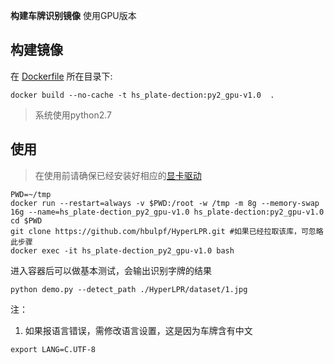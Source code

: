 ﻿**构建车牌识别镜像** 使用GPU版本

## 构建镜像
在 [Dockerfile](./Dockerfile) 所在目录下:  
```
docker build --no-cache -t hs_plate-dection:py2_gpu-v1.0  .
```
> 系统使用python2.7

## 使用
> 在使用前请确保已经安装好相应的[显卡驱动](https://github.com/NVIDIA/nvidia-docker/wiki/Installation-(version-2.0)#prerequisites)
```
PWD=~/tmp
docker run --restart=always -v $PWD:/root -w /tmp -m 8g --memory-swap 16g --name=hs_plate-dection_py2_gpu-v1.0 hs_plate-dection:py2_gpu-v1.0
cd $PWD
git clone https://github.com/hbulpf/HyperLPR.git #如果已经拉取该库，可忽略此步骤
docker exec -it hs_plate-dection_py2_gpu-v1.0 bash
```

进入容器后可以做基本测试，会输出识别字牌的结果
```
python demo.py --detect_path ./HyperLPR/dataset/1.jpg
```

注：
1. 如果报语言错误，需修改语言设置，这是因为车牌含有中文
```
export LANG=C.UTF-8
```